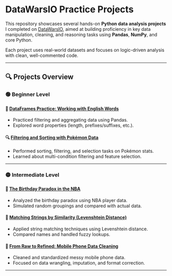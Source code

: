 # DataWarsIO Practice Projects

This repository showcases several hands-on **Python data analysis projects** I completed on [DataWarsIO](https://datawars.io), aimed at building proficiency in key data manipulation, cleaning, and reasoning tasks using **Pandas**, **NumPy**, and core Python.

Each project uses real-world datasets and focuses on logic-driven analysis with clean, well-commented code.

---

## 🔍 Projects Overview

### 🟢 Beginner Level

#### 📝 [DataFrames Practice: Working with English Words](https://profiles.datawars.io/syedsameer.faisal23/projects/637502af-b693-44d2-8a1c-0bfdd660a74a)
- Practiced filtering and aggregating data using Pandas.
- Explored word properties (length, prefixes/suffixes, etc.).

#### 🔍 [Filtering and Sorting with Pokémon Data](https://profiles.datawars.io/syedsameer.faisal23/projects/54b07e96-f0da-4b5d-ba40-c87475e42b8e)
- Performed sorting, filtering, and selection tasks on Pokémon stats.
- Learned about multi-condition filtering and feature selection.

---

### 🟡 Intermediate Level

#### 🎂 [The Birthday Paradox in the NBA](https://profiles.datawars.io/syedsameer.faisal23/projects/865c74c4-fd9e-4694-a4a0-b7cdfbd4ea71)
- Analyzed the birthday paradox using NBA player data.
- Simulated random groupings and compared with actual data.

#### 🧬 [Matching Strings by Similarity (Levenshtein Distance)](https://profiles.datawars.io/syedsameer.faisal23/projects/1a9c84e4-2dd2-47b2-8f28-398ed0a65854)
- Applied string matching techniques using Levenshtein distance.
- Compared names and handled fuzzy lookups.

#### 📱 [From Raw to Refined: Mobile Phone Data Cleaning](https://profiles.datawars.io/syedsameer.faisal23/projects/c130a29e-6066-47bd-999e-f4f74d106fb4)
- Cleaned and standardized messy mobile phone data.
- Focused on data wrangling, imputation, and format correction.

---
